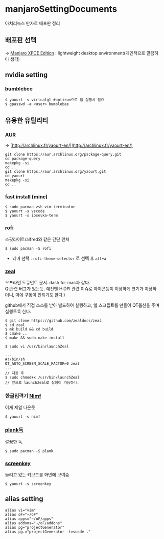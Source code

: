 # manjaroSettingDocuments
아치리눅스 만자로 배포판 정리

## 배포판 선택
-> [Manjaro XFCE Edition](https://osdn.net/dl/manjaro/manjaro-xfce-17.1.12-stable-x86_64.iso) : lightweight desktop environment(개인적으로 깔끔하다 생각)

## nvidia setting
### bumblebee
```
$ yaourt -s virtualgl #optirun으로 앱 실행시 필요
$ gpasswd -a <user> bumblebee
```

## 유용한 유틸리티
### AUR
-> [http://archlinux.fr/yaourt-en/](http://archlinux.fr/yaourt-en/)
```
git clone https://aur.archlinux.org/package-query.git
cd package-query
makepkg -si
cd ..
git clone https://aur.archlinux.org/yaourt.git
cd yaourt
makepkg -si
cd ..
```

### fast install (mine)
```
$ sudo pacman zsh vim terminator 
$ yaourt -s vscode
$ yaourt -s iosevka-term

```
### [rofi](https://github.com/DaveDavenport/rofi)
스팟라이트/alfred와 같은 간단 런처
```
$ sudo pacman -S rofi
```
- 테마 선택 : `rofi-theme-selector` 로 선택 후 `alt+a`

### [zeal](https://github.com/zealdocs/zeal)
오프라인 도큐먼트 문서. dash for mac과 같다. \
Qt관련 버그가 있는듯. 예전엔 HiDPI 관련 이슈로 아이콘등이 이상하게 크기가 이상하더니, 아에 구동이 안되기도 한다.\

github에서 직접 소스를 받아 빌드하여 실행하고, 쉘 스크립트를 만들어 QT옵션을 주며 실행토록 한다.
```
$ git clone https://github.com/zealdocs/zeal
$ cd zeal
$ mk build && cd build
$ cmake ..
$ make && sudo make install

$ sudo vi /usr/bin/launchZeal

---
#!/bin/sh
QT_AUTO_SCREEN_SCALE_FACTOR=0 zeal
---
// 저장 후 
$ sudo chmod+x /usr/bin/launchZeal
// 앞으로 launchZeal로 실행이 가능하다.

```
### 한글입력기 [Nimf](https://github.com/janghe11/nimf)
이게 제일 나은듯 
```
$ yaourt -s nimf
```

### [plank독](https://wiki.archlinux.org/index.php/Plank)
깔끔한 독.
```
$ sudo pacman -S plank
```

### [screenkey](https://github.com/wavexx/screenkey)
눌리고 있는 키보드를 화면에 보여줌
```
$ yaourt -s screenkey
```

## alias setting
```
alias vi="vim"
alias oF="~/oF"
alias apps="~/oF/apps"
alias addons="~/oF/addons"
alias pg="projectGenerator"
alias pg.="projectGenerator -tvscode ."
```
